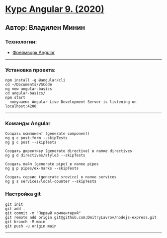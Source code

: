 # [Курс Angular 9. (2020)](https://webformyself.com/node/?utm_medium=systema&utm_source=nashikursi&utm_campaign=node)

## Автор: Владилен Минин

### Технологии:

- [Фреймворк Angular](https://angular.io)

---

### Установка проекта:

```
npm install -g @angular/cli
cd ~/Documents/VSCode
ng new angular-basics
cd angular-basics/
npm start
  получаем: Angular Live Development Server is listening on localhost:4200

```

---
### Команды Angular
```
Создать компонент (generate component)
ng g c post-form --skipTests
ng g c post --skipTests

Создать директиву (generate directive) в папке directives
ng g d directives/style3 --skipTests

Создать пайп (generate pipe) в папке pipes
ng g p pipes/ex-marks --skipTests

Создать сервис (generate srevice) в папке services
ng g s services/local-counter --skipTests

```
### Настройка git

```
git init
git add .
git commit -m "Первый комментарий"
git remote add origin git@github.com:DmitryLavrov/nodejs-express.git
git branch -M main
git push -u origin main
```

---
